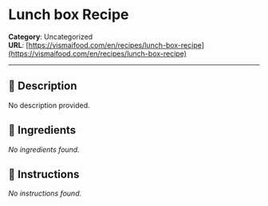 # Lunch box Recipe

**Category**: Uncategorized  
**URL**: [https://vismaifood.com/en/recipes/lunch-box-recipe](https://vismaifood.com/en/recipes/lunch-box-recipe)  


---

## 📝 Description
No description provided.



## 🧂 Ingredients
*No ingredients found.*

## 🍳 Instructions
*No instructions found.*


